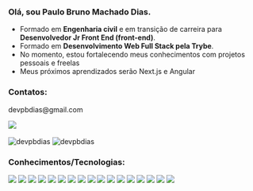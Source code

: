 ### Olá, sou Paulo Bruno Machado Dias.
- Formado em **Engenharia civil** e em transição de carreira para **Desenvolvedor Jr Front End (front-end)**.
- Formado em **Desenvolvimento Web Full Stack pela Trybe**.
- No momento, estou fortalecendo meus conhecimentos com projetos pessoais e freelas 
- Meus próximos aprendizados serão Next.js e Angular

### Contatos:
<div>
<p align='left'>devpbdias@gmail.com</p>
<a href='https://www.linkedin.com/in/devpaulobrunomdias/'>
<img align='center' src='https://img.shields.io/badge/LinkedIn-0077B5?style=for-the-badge&logo=linkedin&logoColor=white'/>
</a>
</div>
<br>
<div>
<img src="https://github-readme-stats.vercel.app/api?username=devpbdias&show_icons=true&locale=en&theme=great-gatsby" alt="devpbdias" />
<img src="https://github-readme-stats.vercel.app/api/top-langs?username=devpbdias&show_icons=true&locale=en&theme=great-gatsby&layout=compact" alt="devpbdias" />
</div>

### Conhecimentos/Tecnologias:
<div>
  <img src='https://img.shields.io/badge/github-%23121011.svg?style=for-the-badge&logo=github&logoColor=white'/>
  <img src='https://img.shields.io/badge/html5-%23E34F26.svg?style=for-the-badge&logo=html5&logoColor=white'/>
  <img src='https://img.shields.io/badge/css3-%231572B6.svg?style=for-the-badge&logo=css3&logoColor=white'/>
  <img src='https://img.shields.io/badge/javascript-%23323330.svg?style=for-the-badge&logo=javascript&logoColor=%23F7DF1E'/>
  <img src='https://img.shields.io/badge/-jest-%23C21325?style=for-the-badge&logo=jest&logoColor=white'/>
  <img src='https://img.shields.io/badge/react-%2320232a.svg?style=for-the-badge&logo=react&logoColor=%2361DAFB'/>
  <img src='https://img.shields.io/badge/React_Router-CA4245?style=for-the-badge&logo=react-router&logoColor=white'/>
  <img src='https://img.shields.io/badge/redux-%23593d88.svg?style=for-the-badge&logo=redux&logoColor=white'/>
  <img src='https://img.shields.io/badge/-TestingLibrary-%23E33332?style=for-the-badge&logo=testing-library&logoColor=white'/>
  <img src='https://img.shields.io/badge/docker-%230db7ed.svg?style=for-the-badge&logo=docker&logoColor=white'/>
  <img src='https://img.shields.io/badge/MySQL-005C84?style=for-the-badge&logo=mysql&logoColor=white'/>
  <img src='https://img.shields.io/badge/Trello-0052CC?style=for-the-badge&logo=trello&logoColor=white'/>
  <img src='https://img.shields.io/badge/MongoDB-%234ea94b.svg?style=for-the-badge&logo=mongodb&logoColor=white'/>
  <img src='https://img.shields.io/badge/node.js-6DA55F?style=for-the-badge&logo=node.js&logoColor=white'/>
  <img src='https://img.shields.io/badge/Sequelize-52B0E7?style=for-the-badge&logo=Sequelize&logoColor=white'/>
  <img src='https://img.shields.io/badge/typescript-%23007ACC.svg?style=for-the-badge&logo=typescript&logoColor=white'/>
  <img src='https://img.shields.io/badge/-mocha-%238D6748?style=for-the-badge&logo=mocha&logoColor=white'/>
</div>

